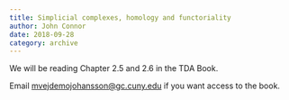 ```yaml
---
title: Simplicial complexes, homology and functoriality
author: John Connor
date: 2018-09-28
category: archive
---
```


We will be reading Chapter 2.5 and 2.6 in the TDA Book.

Email mvejdemojohansson@gc.cuny.edu if you want access to the book.

